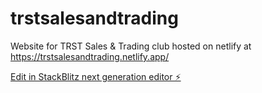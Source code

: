 # trstsalesandtrading
Website for TRST Sales & Trading club hosted on netlify at https://trstsalesandtrading.netlify.app/

[Edit in StackBlitz next generation editor ⚡️](https://stackblitz.com/~/github.com/PhilosHimm/trstsalesandtrading)
